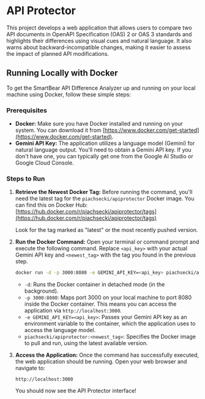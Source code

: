 # API Protector

This project develops a web application that allows users to compare two API documents in OpenAPI Specification (OAS) 2 or OAS 3 standards and highlights their differences using visual cues and natural language. It also warns about backward-incompatible changes, making it easier to assess the impact of planned API modifications.

## Running Locally with Docker

To get the SmartBear API Difference Analyzer up and running on your local machine using Docker, follow these simple steps:

### Prerequisites

*   **Docker:** Make sure you have Docker installed and running on your system. You can download it from [https://www.docker.com/get-started](https://www.docker.com/get-started).
*   **Gemini API Key:** The application utilizes a language model (Gemini) for natural language output. You'll need to obtain a Gemini API key. If you don't have one, you can typically get one from the Google AI Studio or Google Cloud Console.

### Steps to Run

1.  **Retrieve the Newest Docker Tag:**
    Before running the command, you'll need the latest tag for the `piachsecki/apiprotector` Docker image. You can find this on Docker Hub:
    [https://hub.docker.com/r/piachsecki/apiprotector/tags](https://hub.docker.com/r/piachsecki/apiprotector/tags)

    Look for the tag marked as "latest" or the most recently pushed version.

2.  **Run the Docker Command:**
    Open your terminal or command prompt and execute the following command. Replace `<api_key>` with your actual Gemini API key and `<newest_tag>` with the tag you found in the previous step.

    ```bash
    docker run -d -p 3000:8080 -e GEMINI_API_KEY=<api_key> piachsecki/apiprotector:<newest_tag>
    ```

    *   `-d`: Runs the Docker container in detached mode (in the background).
    *   `-p 3000:8080`: Maps port 3000 on your local machine to port 8080 inside the Docker container. This means you can access the application via `http://localhost:3000`.
    *   `-e GEMINI_API_KEY=<api_key>`: Passes your Gemini API key as an environment variable to the container, which the application uses to access the language model.
    *   `piachsecki/apiprotector:<newest_tag>`: Specifies the Docker image to pull and run, using the latest available version.

3.  **Access the Application:**
    Once the command has successfully executed, the web application should be running. Open your web browser and navigate to:

    ```
    http://localhost:3000
    ```

    You should now see the API Protector interface!
